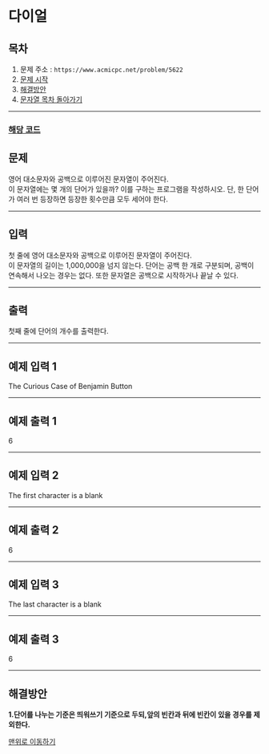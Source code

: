 # 다이얼

## 목차

1. 문제 주소 : `https://www.acmicpc.net/problem/5622`
2. [문제 시작](#문제)
3. [해결방안](#해결방안)
4. [문자열 목차 돌아가기](../README.md)
___

### [해당 코드](./단어의개수.java)

## 문제

영어 대소문자와 공백으로 이루어진 문자열이 주어진다.<br>
이 문자열에는 몇 개의 단어가 있을까? 이를 구하는 프로그램을 작성하시오. 단, 한 단어가 여러 번 등장하면 등장한 횟수만큼 모두 세어야 한다.

___

## 입력

첫 줄에 영어 대소문자와 공백으로 이루어진 문자열이 주어진다.<br>
이 문자열의 길이는 1,000,000을 넘지 않는다. 단어는 공백 한 개로 구분되며, 공백이 연속해서 나오는 경우는 없다. 또한 문자열은 공백으로 시작하거나 끝날 수 있다.
___
## 출력

첫째 줄에 단어의 개수를 출력한다.
___

## 예제 입력 1

The Curious Case of Benjamin Button

---

## 예제 출력 1

6

---

## 예제 입력 2

The first character is a blank

---

## 예제 출력 2

6

---

## 예제 입력 3

The last character is a blank

---

## 예제 출력 3

6

---

## 해결방안
**1.단어를 나누는 기준은 띄워쓰기 기준으로 두되,앞의 빈칸과 뒤에 빈칸이 있을 경우를 제외한다.** <br>

[맨위로 이동하기](#목차)